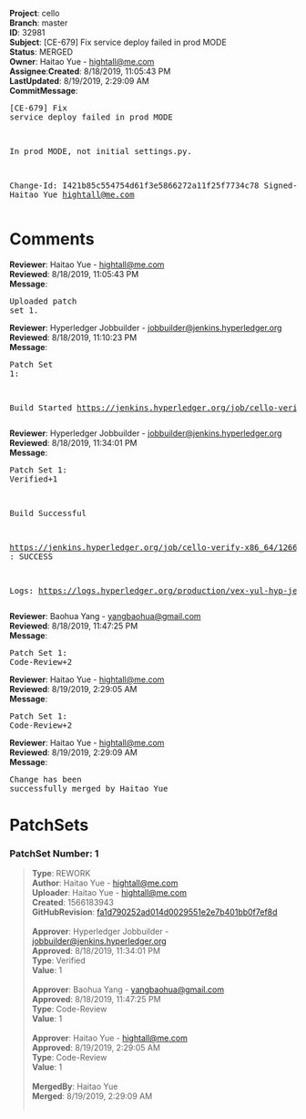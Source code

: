 <strong>Project</strong>: cello</br><strong>Branch</strong>: master<br><strong>ID</strong>: 32981<br><strong>Subject</strong>: [CE-679] Fix service deploy failed in prod MODE<br><strong>Status</strong>: MERGED<br><strong>Owner</strong>: Haitao Yue - hightall@me.com<br><strong>Assignee</strong>:<strong>Created</strong>: 8/18/2019, 11:05:43 PM<br><strong>LastUpdated</strong>: 8/19/2019, 2:29:09 AM<br><strong>CommitMessage</strong>:<br><pre>[CE-679] Fix service deploy failed in prod MODE

In prod MODE, not initial settings.py.

Change-Id: I421b85c554754d61f3e5866272a11f25f7734c78
Signed-off-by: Haitao Yue <hightall@me.com>
</pre><h1>Comments</h1><strong>Reviewer</strong>: Haitao Yue - hightall@me.com<br><strong>Reviewed</strong>: 8/18/2019, 11:05:43 PM<br><strong>Message</strong>: <pre>Uploaded patch set 1.</pre><strong>Reviewer</strong>: Hyperledger Jobbuilder - jobbuilder@jenkins.hyperledger.org<br><strong>Reviewed</strong>: 8/18/2019, 11:10:23 PM<br><strong>Message</strong>: <pre>Patch Set 1:

Build Started https://jenkins.hyperledger.org/job/cello-verify-x86_64/1266/</pre><strong>Reviewer</strong>: Hyperledger Jobbuilder - jobbuilder@jenkins.hyperledger.org<br><strong>Reviewed</strong>: 8/18/2019, 11:34:01 PM<br><strong>Message</strong>: <pre>Patch Set 1: Verified+1

Build Successful 

https://jenkins.hyperledger.org/job/cello-verify-x86_64/1266/ : SUCCESS

Logs: https://logs.hyperledger.org/production/vex-yul-hyp-jenkins-3/cello-verify-x86_64/1266</pre><strong>Reviewer</strong>: Baohua Yang - yangbaohua@gmail.com<br><strong>Reviewed</strong>: 8/18/2019, 11:47:25 PM<br><strong>Message</strong>: <pre>Patch Set 1: Code-Review+2</pre><strong>Reviewer</strong>: Haitao Yue - hightall@me.com<br><strong>Reviewed</strong>: 8/19/2019, 2:29:05 AM<br><strong>Message</strong>: <pre>Patch Set 1: Code-Review+2</pre><strong>Reviewer</strong>: Haitao Yue - hightall@me.com<br><strong>Reviewed</strong>: 8/19/2019, 2:29:09 AM<br><strong>Message</strong>: <pre>Change has been successfully merged by Haitao Yue</pre><h1>PatchSets</h1><h3>PatchSet Number: 1</h3><blockquote><strong>Type</strong>: REWORK<br><strong>Author</strong>: Haitao Yue - hightall@me.com<br><strong>Uploader</strong>: Haitao Yue - hightall@me.com<br><strong>Created</strong>: 1566183943<br><strong>GitHubRevision</strong>: [fa1d790252ad014d0029551e2e7b401bb0f7ef8d](https://github.com/hyperledger/cello/commit/fa1d790252ad014d0029551e2e7b401bb0f7ef8d)<br><br><strong>Approver</strong>: Hyperledger Jobbuilder - jobbuilder@jenkins.hyperledger.org<br><strong>Approved</strong>: 8/18/2019, 11:34:01 PM<br><strong>Type</strong>: Verified<br><strong>Value</strong>: 1<br><br><strong>Approver</strong>: Baohua Yang - yangbaohua@gmail.com<br><strong>Approved</strong>: 8/18/2019, 11:47:25 PM<br><strong>Type</strong>: Code-Review<br><strong>Value</strong>: 1<br><br><strong>Approver</strong>: Haitao Yue - hightall@me.com<br><strong>Approved</strong>: 8/19/2019, 2:29:05 AM<br><strong>Type</strong>: Code-Review<br><strong>Value</strong>: 1<br><br><strong>MergedBy</strong>: Haitao Yue<br><strong>Merged</strong>: 8/19/2019, 2:29:09 AM<br><br></blockquote>
